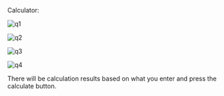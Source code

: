 Calculator:

![q1](https://user-images.githubusercontent.com/60461421/169646049-a2f55f8c-19b2-4ac2-ac0e-8587a98fcb97.png)

![q2](https://user-images.githubusercontent.com/60461421/169646057-de268156-bbb9-416b-a046-f79c8c797248.png)

![q3](https://user-images.githubusercontent.com/60461421/169646086-2bbc9e6b-93f1-4349-9575-f1a73b7f624f.png)

![q4](https://user-images.githubusercontent.com/60461421/169646095-052f6b76-0dd1-49b8-8bae-8fdc92934a8f.png)

There will be calculation results based on what you enter and press the calculate button.
